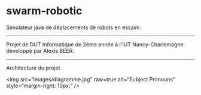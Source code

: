 # swarm-robotic
Simulateur java de déplacements de robots en essaim.

***
Projet de DUT Informatique de 2ème année à l'IUT Nancy-Charlemagne développé par Alexis BEER.

***
Architecture du projet

<img
src=“images/diagramme.jpg”
raw=true
alt=“Subject Pronouns”
style=“margin-right: 10px;”
/>

